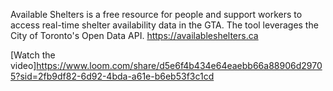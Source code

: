 Available Shelters is a free resource for people and support workers to access real-time shelter availability data in the GTA. The tool leverages the City of Toronto's Open Data API. https://availableshelters.ca

[Watch the video]https://www.loom.com/share/d5e6f4b434e64eaebb66a88906d29705?sid=2fb9df82-6d92-4bda-a61e-b6eb53f3c1cd
